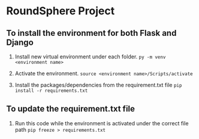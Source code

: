 # RoundSphere Project

## To install the environment for both Flask and Django

1. Install new virtual environment under each folder.
   `py -m venv <environment name>`

2. Activate the environment.
   `source <environment name>/Scripts/activate`

3. Install the packages/dependencies from the requirement.txt file
   `pip install -r requirements.txt`

## To update the requirement.txt file

1. Run this code while the environment is activated under the correct file path
   `pip freeze > requirements.txt`
